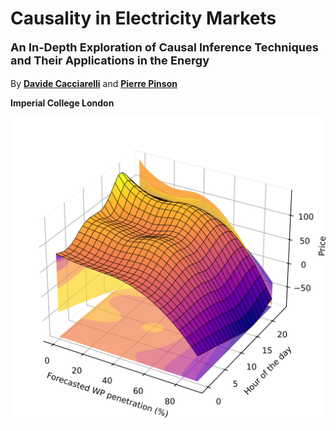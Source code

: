 # Causality in Electricity Markets

<p style="font-size:18px;"><strong>An In-Depth Exploration of Causal Inference Techniques and Their Applications in the Energy</strong></p>

By [**Davide Cacciarelli**](https://sites.google.com/view/dcacciarelli) and [**Pierre Pinson**](https://pierrepinson.com/)

**Imperial College London**

<img src="penetration_apx.png" alt="cover photo" align="center" width="600px"/>